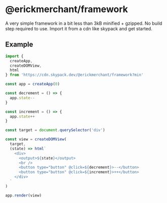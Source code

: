 # @erickmerchant/framework

A very simple framework in a bit less than 3kB minified + gzipped. No build step required to use. Import it from a cdn like skypack and get started.

## Example

```javascript
import {
  createApp,
  createDOMView,
  html
} from 'https://cdn.skypack.dev/@erickmerchant/framework?min'

const app = createApp(0)

const decrement = () => {
  app.state--
}

const increment = () => {
  app.state++
}

const target = document.querySelector('div')

const view = createDOMView(
  target,
  (state) => html`
    <div>
      <output>${state}</output>
      <br />
      <button type="button" @click=${decrement}>--</button>
      <button type="button" @click=${increment}>++</button>
    </div>
  `
)

app.render(view)
```
